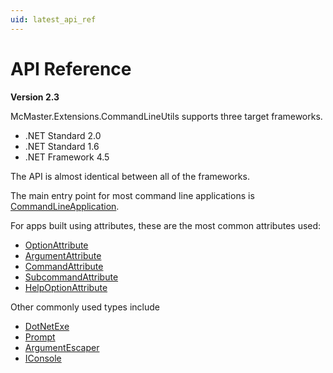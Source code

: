 ```yaml
---
uid: latest_api_ref
---
```

API Reference
=============

**Version 2.3**

McMaster.Extensions.CommandLineUtils supports three target frameworks.

 - .NET Standard 2.0
 - .NET Standard 1.6
 - .NET Framework 4.5

The API is almost identical between all of the frameworks.

The main entry point for most command line applications is [CommandLineApplication](xref:McMaster.Extensions.CommandLineUtils.CommandLineApplication).

For apps built using attributes, these are the most common attributes used:

 - [OptionAttribute](xref:McMaster.Extensions.CommandLineUtils.OptionAttribute)
 - [ArgumentAttribute](xref:McMaster.Extensions.CommandLineUtils.ArgumentAttribute)
 - [CommandAttribute](xref:McMaster.Extensions.CommandLineUtils.CommandAttribute)
 - [SubcommandAttribute](xref:McMaster.Extensions.CommandLineUtils.SubcommandAttribute)
 - [HelpOptionAttribute](xref:McMaster.Extensions.CommandLineUtils.HelpOptionAttribute)

Other commonly used types include

 - [DotNetExe](xref:McMaster.Extensions.CommandLineUtils.DotNetExe)
 - [Prompt](xref:McMaster.Extensions.CommandLineUtils.Prompt)
 - [ArgumentEscaper](xref:McMaster.Extensions.CommandLineUtils.ArgumentEscaper)
 - [IConsole](xref:McMaster.Extensions.CommandLineUtils.IConsole)

